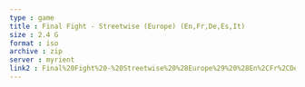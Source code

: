 ```yaml
---
type : game
title : Final Fight - Streetwise (Europe) (En,Fr,De,Es,It)
size : 2.4 G
format : iso
archive : zip
server : myrient
link2 : Final%20Fight%20-%20Streetwise%20%28Europe%29%20%28En%2CFr%2CDe%2CEs%2CIt%29
---
```

